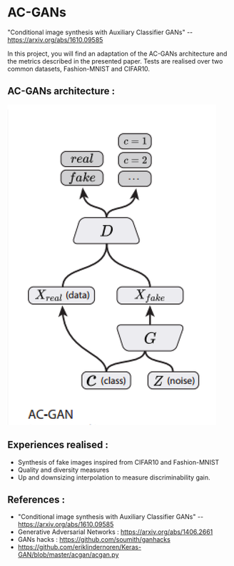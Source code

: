 # AC-GANs
"Conditional image synthesis with Auxiliary Classifier GANs" --  https://arxiv.org/abs/1610.09585 

In this project, you will find an adaptation of the AC-GANs architecture and the metrics described in the presented paper.
Tests are realised over two common datasets, Fashion-MNIST and CIFAR10.

## AC-GANs architecture : 
![alt text](https://github.com/dacostaHugo/AC-GANs/blob/main/archi.png)

## Experiences realised : 
- Synthesis of fake images inspired from CIFAR10 and Fashion-MNIST
- Quality and diversity measures
- Up and downsizing interpolation to measure discriminability gain.


## References :
- "Conditional image synthesis with Auxiliary Classifier GANs" --  https://arxiv.org/abs/1610.09585
- Generative Adversarial Networks : https://arxiv.org/abs/1406.2661
- GANs hacks : https://github.com/soumith/ganhacks
- https://github.com/eriklindernoren/Keras-GAN/blob/master/acgan/acgan.py
